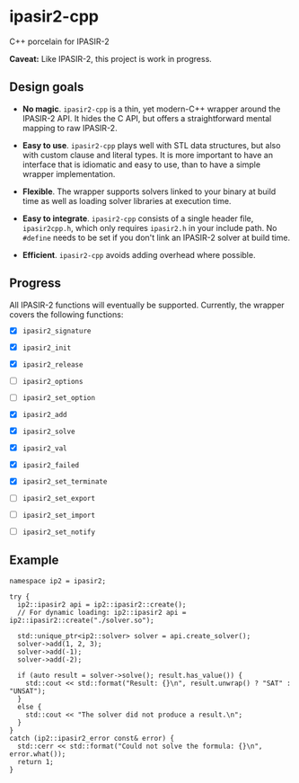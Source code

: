 # ipasir2-cpp

C++ porcelain for IPASIR-2


**Caveat:** Like IPASIR-2, this project is work in progress.



## Design goals

- **No magic**. `ipasir2-cpp` is a thin, yet modern-C++ wrapper around the IPASIR-2 API. It hides the C API, but offers a straightforward mental mapping to raw IPASIR-2.

- **Easy to use**. `ipasir2-cpp` plays well with STL data structures, but also with custom clause and literal types. It
is more important to have an interface that is idiomatic and easy to use, than to have a simple wrapper implementation.

- **Flexible**. The wrapper supports solvers linked to your binary at build time as well as loading solver libraries at execution time.

- **Easy to integrate**. `ipasir2-cpp` consists of a single header file, `ipasir2cpp.h`, which only requires `ipasir2.h` in your include path. No `#define` needs to be set if you don't link an IPASIR-2 solver at build time.

- **Efficient**. `ipasir2-cpp` avoids adding overhead where possible.



## Progress

All IPASIR-2 functions will eventually be supported. Currently, the wrapper covers the
following functions:

 - [x] `ipasir2_signature`
 - [x] `ipasir2_init`
 - [x] `ipasir2_release`
 - [ ] `ipasir2_options`
 - [ ] `ipasir2_set_option`
 - [x] `ipasir2_add`
 - [x] `ipasir2_solve`
 - [x] `ipasir2_val`
 - [x] `ipasir2_failed`
 - [x] `ipasir2_set_terminate`
 - [ ] `ipasir2_set_export`
 - [ ] `ipasir2_set_import`
 - [ ] `ipasir2_set_notify`



## Example

```
namespace ip2 = ipasir2;

try {
  ip2::ipasir2 api = ip2::ipasir2::create();
  // For dynamic loading: ip2::ipasir2 api = ip2::ipasir2::create("./solver.so");

  std::unique_ptr<ip2::solver> solver = api.create_solver();
  solver->add(1, 2, 3);
  solver->add(-1);
  solver->add(-2);

  if (auto result = solver->solve(); result.has_value()) {
    std::cout << std::format("Result: {}\n", result.unwrap() ? "SAT" : "UNSAT");
  }
  else {
    std::cout << "The solver did not produce a result.\n";
  }
}
catch (ip2::ipasir2_error const& error) {
  std::cerr << std::format("Could not solve the formula: {}\n", error.what());
  return 1;
}
```

